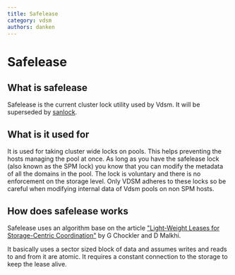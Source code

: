 ```yaml
---
title: Safelease
category: vdsm
authors: danken
---
```


# Safelease

## What is safelease

Safelease is the current cluster lock utility used by Vdsm. It will be superseded by [sanlock](/develop/developer-guide/vdsm/sanlock/).

## What is it used for

It is used for taking cluster wide locks on pools. This helps preventing the hosts managing the pool at once. As long as you have the safelease lock (also known as the SPM lock) you know that you can modify the metadata of all the domains in the pool. The lock is voluntary and there is no enforcement on the storage level. Only VDSM adheres to these locks so be careful when modifying internal data of Vdsm pools on non SPM hosts.

## How does safelease works

Safelease uses an algorithm base on the article ["Light-Weight Leases for Storage-Centric Coordination"](http://www.springerlink.com/index/x1155p2744917647.pdf) by G Chockler and D Malkhi.

It basically uses a sector sized block of data and assumes writes and reads to and from it are atomic. It requires a constant connection to the storage to keep the lease alive.


